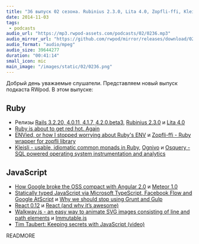 ```yaml
---
title: "36 выпуск 02 сезона. Rubinius 2.3.0, Lita 4.0, Zopfli-ffi, Kleisli, React 0.12, Walkway.js, Immutable.js и прочее"
date: 2014-11-03
tags:
 - podcasts
audio_url: "https://mp3.rwpod-assets.com/podcasts/02/0236.mp3"
audio_mirror_url: "https://github.com/rwpod/mirror/releases/download/02.36/0236.mp3"
audio_format: "audio/mpeg"
audio_size: 39644277
duration: "00:41:14"
small_icon: mic
main_image: "/images/static/02/0236.png"
---
```


Добрый день уважаемые слушатели. Представляем новый выпуск подкаста RWpod. В этом выпуске:

## Ruby

 - Релизы [Rails 3.2.20, 4.0.11, 4.1.7, 4.2.0.beta3](http://weblog.rubyonrails.org/2014/10/30/Rails_3_2_20_4_0_11_4_1_7_and_4_2_0_beta3_have_been_released/), [Rubinius 2.3.0](https://github.com/rubinius/rubinius/releases/tag/v2.3.0) и [Lita 4.0](http://docs.lita.io/releases/4/)
 - [Ruby is about to get red hot. Again](http://astonj.com/tech/ruby-is-about-to-get-red-hot-again/)
 - [ENVied, or how I stopped worrying about Ruby's ENV](http://www.gertgoet.com/2014/10/14/envied-or-how-i-stopped-worrying-about-ruby-s-env.html) и [Zopfli-ffi - Ruby wrapper for zopfli library](http://leopard.in.ua/2014/10/29/zopfli-ffi/)
 - [Kleisli - usable, idiomatic common monads in Ruby](http://blog.txus.io/kleisli/), [Ognivo](https://github.com/antlypls/ognivo) и [Osquery - SQL powered operating system instrumentation and analytics](http://osquery.io/)

## JavaScript

 - [How Google broke the OSS compact with Angular 2.0](http://codebetter.com/johnvpetersen/2014/10/27/how-google-broke-the-oss-compact-with-angular-2-0/) и [Meteor 1.0](https://www.meteor.com/)
 - [Statically typed JavaScript via Microsoft TypeScript, Facebook Flow and Google AtScript](http://www.2ality.com/2014/10/typed-javascript.html) и [Why we should stop using Grunt and Gulp](http://blog.keithcirkel.co.uk/why-we-should-stop-using-grunt/)
 - [React 0.12](http://facebook.github.io/react/blog/2014/10/28/react-v0.12.html) и [React (and why it’s awesome)](http://www.normative.com/react-and-why-its-awesome/)
 - [Walkway.js - an easy way to animate SVG images consisting of line and path elements](http://www.connoratherton.com/walkway) и [Immutable.js](http://facebook.github.io/immutable-js/)
 - [Tim Taubert: Keeping secrets with JavaScript (video)](https://www.youtube.com/watch?v=yf4m9LdO1zI)

READMORE


